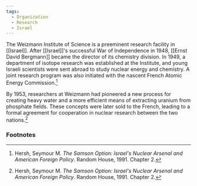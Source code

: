 ```yaml
---
tags:
  - Organization
  - Research
  - Israel
---
```

The Weizmann Institute of Science is a preeminent research facility in [[Israel]]. After [[Israel]]'s successful War of Independence in 1948, [[Ernst David Bergmann]] became the director of its chemistry division. In 1949, a department of isotope research was established at the Institute, and young Israeli scientists were sent abroad to study nuclear energy and chemistry. A joint research program was also initiated with the nascent French Atomic Energy Commission.[^1]

By 1953, researchers at Weizmann had pioneered a new process for creating heavy water and a more efficient means of extracting uranium from phosphate fields. These concepts were later sold to the French, leading to a formal agreement for cooperation in nuclear research between the two nations.[^1]

### Footnotes

[^1]: Hersh, Seymour M. *The Samson Option: Israel's Nuclear Arsenal and American Foreign Policy*. Random House, 1991. Chapter 2.